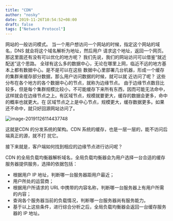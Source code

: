 ```yaml
---
title: "CDN"
author: "nosky"
date: 2019-11-26T10:54:52+08:00
draft: false
tags: ["Network Protocol"]
---
```


网站的一般访问模式。
当一个用户想访问一个网站的时候，指定这个网站的域名，DNS 就会将这个域名解析为地址，然后用户
请求这个地址，返回一个网页。
那这里面还有没有可以优化的地方呢？
我们先说，我们的网站访问可以借鉴“就近配送”这个思路。
全球有这么多的数据中心，无论在哪里上网，临近不远的地方基本上都有数据中心。是不是可以在这些
数据中心里部署几台机器，形成一个缓存的集群来缓存部分数据，那么用户访问数据的时候，就可以就
近访问了呢？
这些分布在各个地方的各个数据中心的节点，就称为边缘节点。
由于边缘节点数目比较多，但是每个集群规模比较小，不可能缓存下来所有东西，因而可能无法命中，
这样就会在边缘节点之上。有区域节点，规模就要更大，缓存的数据会更多，命中的概率也就更大。在
区域节点之上是中心节点，规模更大，缓存数据更多。如果还不命中，就只好回源网站访问了。

![image-20191126114437748](E:\Hugo\Sites\no-sky.github.io\content\NetworkProtocol-geektime\CDN.assets\image-20191126114437748.png)

这就是CDN 的分发系统的架构。CDN 系统的缓存，也是一层一层的，能不访问后端真正的源，就不打
扰它。

接下来就是，客户端如何找到相应的边缘节点进行访问呢？

CDN 的全局负载均衡器解析域名，全局负载均衡器会为用户选择一台合适的缓存服务器提供服务，选择的依据包括：

* 根据用户 IP 地址，判断哪一台服务器距用户最近；
* 用户所处的运营商；
* 根据用户所请求的 URL 中携带的内容名称，判断哪一台服务器上有用户所需的内容；
* 查询各个服务器当前的负载情况，判断哪一台服务器尚有服务能力。
* 基于以上这些条件，进行综合分析之后，全局负载均衡器会返回一台缓存服务器的 IP 地址。